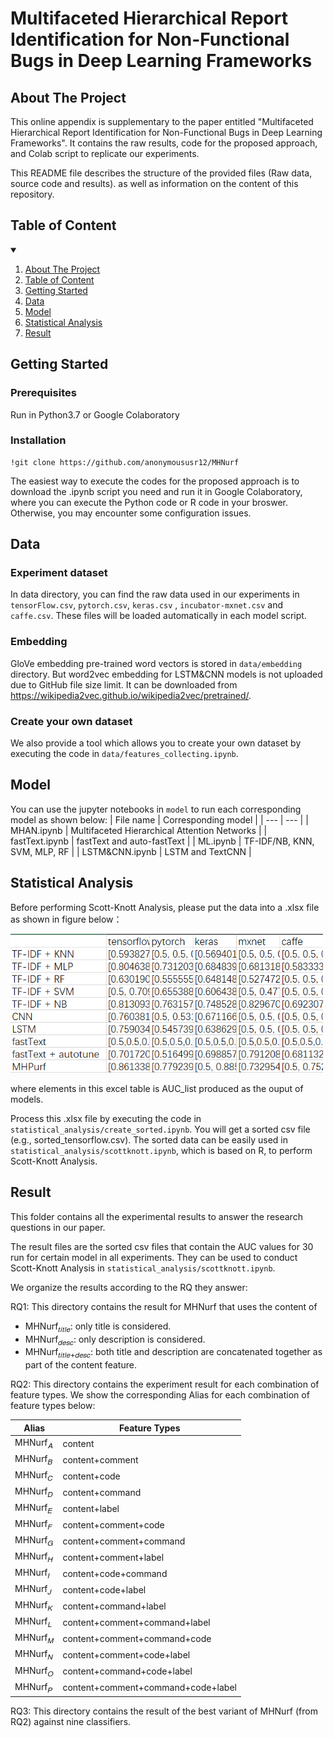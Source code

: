 # Multifaceted Hierarchical Report Identification for Non-Functional Bugs in Deep Learning Frameworks

<!-- ABOUT THE PROJECT -->
## About The Project
This online appendix is supplementary to the paper entitled "Multifaceted Hierarchical Report Identification for Non-Functional Bugs in Deep Learning Frameworks". It contains the raw results, code for the proposed approach, and Colab script to replicate our experiments.

This README file describes the structure of the provided files (Raw data, source code and results). as well as information on the content of this repository.

## Table of Content
<!-- TABLE OF CONTENTS -->
<details open="open">
  <summary></summary>
  <ol>
    <li>
      <a href="#about-the-project">About The Project</a>
    </li>
    <li>
      <a href="#Table of Content">Table of Content</a>
    </li>
    <li>
      <a href="#getting-started">Getting Started</a>
    </li>
    <li><a href="#Data">Data</a></li>
    <li><a href="#Model">Model</a></li>
    <li><a href="#Statistical Analysis">Statistical Analysis</a></li>
    <li><a href="#Result">Result</a></li>
  </ol>
</details>

## Getting Started
### Prerequisites
Run in Python3.7 or Google Colaboratory 

### Installation

```
!git clone https://github.com/anonymoususr12/MHNurf
```

The easiest way to execute the codes for the proposed approach is to download the .ipynb script you need and run it in Google Colaboratory, where you can execute the Python code or R code in your broswer. Otherwise, you may encounter some configuration issues.

## Data
### Experiment dataset
In data directory, you can find the raw data used in our experiments in `tensorFlow.csv`, `pytorch.csv`, `keras.csv` , `incubator-mxnet.csv` and `caffe.csv`. These files will be loaded automatically in each model script.

### Embedding
GloVe embedding pre-trained word vectors is stored in `data/embedding` directory. But word2vec embedding for LSTM&CNN models is not uploaded due to GitHub file size limit. It can be downloaded from https://wikipedia2vec.github.io/wikipedia2vec/pretrained/.

### Create your own dataset
We also provide a tool which allows you to create your own dataset by executing the code in `data/features_collecting.ipynb`.

## Model
You can use the jupyter notebooks in `model` to run each corresponding model as shown below:
| File name | Corresponding model |
| --- | --- |
| MHAN.ipynb |  Multifaceted Hierarchical Attention Networks |
| fastText.ipynb | fastText and auto-fastText |
| ML.ipynb | TF-IDF/NB, KNN, SVM, MLP, RF |
| LSTM&CNN.ipynb | LSTM and TextCNN |

## Statistical Analysis
Before performing Scott-Knott Analysis, please put the data into a .xlsx file as shown in figure below：

<img src="statistical_analysis/example1.PNG" width=500>

where elements in this excel table is AUC_list produced as the ouput of models.

Process this .xlsx file by executing the code in `statistical_analysis/create_sorted.ipynb`. You will get a sorted csv file (e.g., sorted_tensorflow.csv). The sorted data can be easily used in `statistical_analysis/scottknott.ipynb`, which is based on R, to perform Scott-Knott Analysis.

## Result 
This folder contains all the experimental results to answer the research questions in our paper.

The result files are the sorted csv files that contain the AUC values for 30 run for certain model in all experiments. They can be used to conduct Scott-Knott Analysis in `statistical_analysis/scottknott.ipynb`.

We organize the results according to the RQ they answer:

RQ1: This directory contains the result for MHNurf that uses the content of
- MHNurf<sub>𝑡𝑖𝑡𝑙𝑒</sub>: only title is considered.
- MHNurf<sub>𝑑𝑒𝑠𝑐</sub>: only description is considered.
- MHNurf<sub>𝑡𝑖𝑡𝑙𝑒+𝑑𝑒𝑠𝑐</sub>: both title and description are concatenated together as part of the content feature.

RQ2: This directory contains the experiment result for each combination of feature types. We show the corresponding Alias for each combination of feature types below:

|Alias |Feature Types
| --- | --- |
|MHNurf<sub>𝐴</sub> |content
|MHNurf<sub>𝐵</sub> |content+comment
|MHNurf<sub>𝐶</sub> |content+code
|MHNurf<sub>𝐷</sub> |content+command
|MHNurf<sub>𝐸</sub> |content+label
|MHNurf<sub>𝐹</sub> |content+comment+code
|MHNurf<sub>𝐺</sub> |content+comment+command
|MHNurf<sub>𝐻</sub> |content+comment+label
|MHNurf<sub>𝐼</sub> |content+code+command
|MHNurf<sub>𝐽</sub> |content+code+label
|MHNurf<sub>𝐾</sub> |content+command+label
|MHNurf<sub>𝐿</sub> |content+comment+command+label
|MHNurf<sub>𝑀</sub> |content+comment+command+code
|MHNurf<sub>𝑁</sub> |content+comment+code+label
|MHNurf<sub>𝑂</sub> |content+command+code+label
|MHNurf<sub>𝑃</sub> |content+comment+command+code+label

RQ3: This directory contains the result of the best variant of MHNurf (from RQ2) against nine classifiers.
